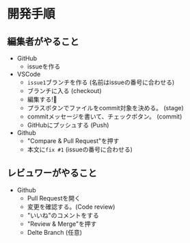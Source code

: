 # 開発手順

## 編集者がやること

- GitHub
  - issueを作る
- VSCode
  - `issue1`ブランチを作る (名前はissueの番号に合わせる)
  - ブランチに入る (checkout)
  - 編集する!💪
  - プラスボタンでファイルをcommit対象を決める。 (stage)
  - commitメッセージを書いて、チェックボタン。 (commit)
  - GitHubにプッシュする (Push)
- Github
  - "Compare & Pull Request"を押す
  - 本文に`fix #1` (issueの番号に合わせる)

## レビュワーがやること

- Github
  - Pull Requestを開く
  - 変更を確認する。(Code review)
  - "いいね"のコメントをする
  - "Review & Merge"を押す
  - Delte Branch (任意)

